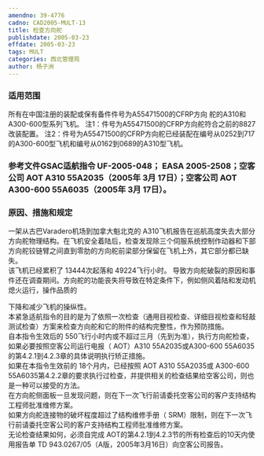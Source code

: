 ```yaml
---
amendno: 39-4776  
cadno: CAD2005-MULT-13  
title: 检查方向舵  
publishdate: 2005-03-23  
effdate: 2005-03-23  
tags: MULT  
categories: 西北管理局  
author: 杨子洲  
---
```

  
### 适用范围  
所有在中国注册的装配或保有备件件号为A55471500的CFRP方向
舵的A310和A300-600型系列飞机。 注1：件号为A55471500的CFRP方向舵符合之前的8827改装配置。 注2：件号为A55471500的CFRP方向舵已经装配在编号从0252到717
的A300-600型飞机和编号从0162到0689的A310型飞机。  
  
<!--more-->  
### 参考文件GSAC适航指令 UF-2005-048； EASA 2005-2508；空客公司 AOT A310 55A2035（2005年 3月 17日）；空客公司 AOT A300-600 55A6035（2005年 3月 17日）。  
  
### 原因、措施和规定  
一架从古巴Varadero机场到加拿大魁北克的 A310飞机报告在巡航高度失去大部分方向舵物理结构。在飞机安全着陆后，检查发现除三个伺服系统控制作动器和下部方向舵铰链臂之间直到零肋的方向舵前梁部分保留在飞机上外，其它部分都已缺失。  
该飞机已经累积了 13444次起落和 49224飞行小时。 导致方向舵破裂的原因和事件还在调查期间。方向舵的功能丧失将导致在特定条件下，例如侧风着陆和发动机熄火运行，操作品质的  
    
下降和减少飞机的操纵性。  
本紧急适航指令的目的是为了依照一次检查（通用目视检查、详细目视检查和轻敲测试检查）方案来检查方向舵和它的附件的结构完整性，作为预防措施。  
自本指令生效后的 550飞行小时内或不超过三月（先到为准），执行方向舵检查，如果必要按照空客公司运行电报（ AOT）A310 55A2035或A300-600 55A6035的第4.2.1到4.2.3章的具体说明执行矫正措施。  
如果在本指令生效前的 18个月内，已经按照 AOT A310 55A2035或 A300-600 55A6035第4.2.2章的要求执行过检查，并提供相关的检查结果给空客公司，则也是一种可以接受的方法。  
在方向舵侧面板一旦发现问题，则在下一次飞行前请委托空客公司的客户支持结构工程师批准维修方案。  
如果方向舵连接物的破坏程度超过了结构维修手册（ SRM）限制，则在下一次飞行前请委托空客公司的客户支持结构工程师批准维修方案。  
无论检查结果如何，必须自完成 AOT的第4.2.1到4.2.3节的所有检查后的10天内使用报告单 TD 943.0267/05（A版，2005年3月16日）向空客公司报告。  
